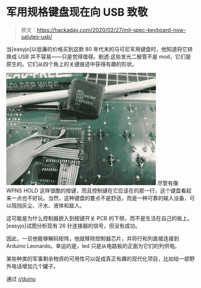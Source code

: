 # 军用规格键盘现在向 USB 致敬

> 原文：<https://hackaday.com/2020/02/27/mil-spec-keyboard-now-salutes-usb/>

当[easyjo]以低廉的价格买到这款 80 年代末的马可尼军用键盘时，他知道将它转换成 USB 并不容易——只是觉得值得。剧透:这些发光二极管不是 mod，它们是原生的。它们从四个角上的关键痕迹中获得有趣的形状。

[![](img/a1cd3dacd92381fade75227d1e35b440.png)](https://hackaday.com/wp-content/uploads/2020/02/kbd-chip.png) 尽管有像 WPNS HOLD 这样很酷的按键，而且控制键在它应该在的那一行，这个键盘看起来一点也不好玩。当然，这种键盘的要点不是舒适，而是一种可靠的输入设备，可以阻挡灰尘、汗水、液体和敌人。

这可能是为什么控制器嵌入到按键开关 PCB 的下侧，而不是生活在自己的板上。[easyjo]试图分析现有 26 针连接器的信号，但没有成功。

因此，一旦他能够解码矩阵，他就移除控制器芯片，并将行和列直接连接到 Arduino Leonardo。幸运的是，led 只是从电路板的正面为它们的列供电。

某些种类的军事剩余物资的可用性可以促成真正有趣的现代化项目，比如给一部野外电话增加几个罐子。

通过 [r/duino](https://www.reddit.com/r/electronics/comments/f8pdpf/i_converted_a_1980s_military_keyboard_to_usb_took/)